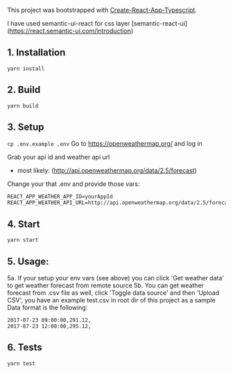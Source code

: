
This project was bootstrapped with [Create-React-App-Typescript](https://github.com/wmonk/create-react-app-typescript).

I have used semantic-ui-react for css layer [semantic-react-ui]
(https://react.semantic-ui.com/introduction)

## 1. Installation
```yarn install```

## 2. Build
```yarn build```

## 3. Setup
```cp .env.example .env```
Go to https://openweathermap.org/ and log in 

Grab your api id and weather api url 
- most likely: (http://api.openweathermap.org/data/2.5/forecast) 

Change your that .env and provide those vars:
```
REACT_APP_WEATHER_APP_ID=yourAppId
REACT_APP_WEATHER_API_URL=http://api.openweathermap.org/data/2.5/forecast
```
## 4. Start
```yarn start```

## 5. Usage:
  5a. If your setup your env vars (see above) you can click 
  'Get weather data' to get weather forecast from remote source
  5b. You can get weather forecast from .csv file as well, click 'Toggle data source'
  and then 'Upload CSV', you have an example test.csv in root dir of this project as a sample
  Data format is the following:
  ```
  2017-07-23 09:00:00,291.12,
  2017-07-23 12:00:00,295.12,
  ```

## 6. Tests
```yarn test```
